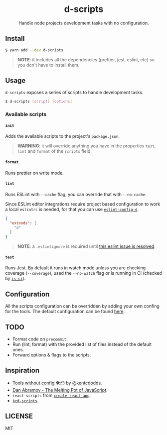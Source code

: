 <h1 align="center">
  d-scripts
</h1>

<p align="center">Handle node projects development tasks with no configuration.</p>

## Install

```bash
$ yarn add --dev d-scripts
```

> **NOTE**: it includes all the dependencies (prettier, jest, eslint, etc) so you don't have to install them.

## Usage

`d-scripts` exposes a series of scripts to handle development tasks. 

```bash
$ d-scripts [script] [options]
```

### Available scripts

#### `init`

Adds the available scripts to the project's `package.json`. 

> **WARNING**: it will override anything you have in the properties `test`, `lint` and `format` of the `scripts` field.

#### `format`

Runs prettier on write mode.

#### `lint`

Runs ESLint with `--cache` flag, you can override that with `--no-cache`.

Since ESLint editor integrations require project based configuration to work a local `eslintrc` is needed, for that you can use [`eslint-config-d`](https://github.com/trae/eslint-config-d).

```json
{
  "extends": [
    "d"
  ]
}
```

> **NOTE**: a `.eslintignore` is required until [this eslint issue is resolved](https://github.com/eslint/eslint/issues/9227).

#### `test`

Runs Jest. By default it runs in watch mode unless you are checking coverage (`--coverage`), used the `--no-watch` flag or is running in CI (checked by [`is-ci`](https://github.com/watson/is-ci)).

## Configuration

All the scripts configuration can be overridden by adding your own confing for the tools. The default configuration can be found [here](https://github.com/gillchristian/d-scripts/blob/master/config).
 
## TODO

- Format code on `precommit`.
- Run (lint, format) with the provided list of files instead of the default ones.
- Forward options & flags to the scripts.

## Inspiration

- [Tools without config 🛠📦](https://blog.kentcdodds.com/automation-without-config-412ab5e47229) by [@kentcdodds](https://github.com/kentcdodds/).
- [Dan Abramov - The Melting Pot of JavaScript](https://www.youtube.com/watch?v=G39lKaONAlA&feature=youtu.be).
- `react-scripts` from [`create-react-app`](https://github.com/facebookincubator/create-react-app).
- [`kcd-scripts`](https://github.com/kentcdodds/kcd-scripts).

## LICENSE

MIT
